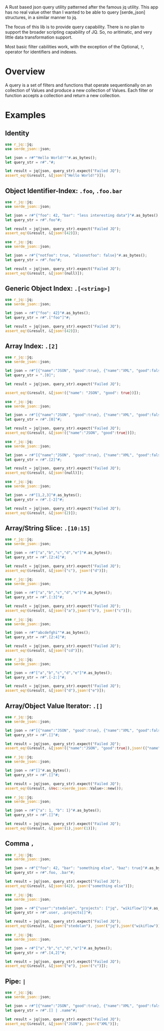 
A Rust based json query utility patterned after the famous jq utility.
This app has no real value other than I wanted to be able to query
[serde_json] structures, in a similar manner to jq.

The focus of this lib is to provide query capability.  There is no plan to
support the broader scripting capability of JQ.  So, no aritimatic, and very little
data transformation support.

Most basic filter cabilities work, with the exception of the Optional, `?`, 
operator for identifiers and indexes.

# Overview
A query is a set of filters and functions that operate sequentionally on an collection of Values and produce a new collection of Values.  Each filter or function accepts a collection and return a new collection. 


# Examples

## Identity

```rust
use r_jq::jq;
use serde_json::json;

let json = r#""Hello World!""#.as_bytes();
let query_str = r#"."#;

let result = jq(json, query_str).expect("Failed JQ");
assert_eq!(&result, &[json!("Hello World!")]);
```

## Object Identifier-Index: `.foo`, `.foo.bar`

```rust
use r_jq::jq;
use serde_json::json;

let json = r#"{"foo": 42, "bar": "less interesting data"}"#.as_bytes();
let query_str = r#".foo"#;

let result = jq(json, query_str).expect("Failed JQ");
assert_eq!(&result, &[json!(42)]);
```

```rust
use r_jq::jq;
use serde_json::json;

let json = r#"{"notfoo": true, "alsonotfoo": false}"#.as_bytes();
let query_str = r#".foo"#;

let result = jq(json, query_str).expect("Failed JQ");
assert_eq!(&result, &[json!(null)]);
```

## Generic Object Index: `.[<string>]`

```rust
use r_jq::jq;
use serde_json::json;

let json = r#"{"foo": 42}"#.as_bytes();
let query_str = r#".["foo"]"#;

let result = jq(json, query_str).expect("Failed JQ");
assert_eq!(&result, &[json!(42)]);
```

## Array Index: `.[2]`

```rust
use r_jq::jq;
use serde_json::json;

let json = r#"[{"name":"JSON", "good":true}, {"name":"XML", "good":false}]"#.as_bytes();
let query_str = ".[0]";

let result = jq(json, query_str).expect("Failed JQ");

assert_eq!(&result, &[json!({"name": "JSON", "good": true})]);
```

```rust
use r_jq::jq;
use serde_json::json;

let json = r#"[{"name":"JSON", "good":true}, {"name":"XML", "good":false}]"#.as_bytes();
let query_str = r#".[0]"#;

let result = jq(json, query_str).expect("Failed JQ");
assert_eq!(&result, &[json!({"name":"JSON", "good":true})]);
```

```rust
use r_jq::jq;
use serde_json::json;

let json = r#"[{"name":"JSON", "good":true}, {"name":"XML", "good":false}]"#.as_bytes();
let query_str = r#".[2]"#;

let result = jq(json, query_str).expect("Failed JQ");
assert_eq!(&result, &[json!(null)]);
```

```rust
use r_jq::jq;
use serde_json::json;

let json = r#"[1,2,3]"#.as_bytes();
let query_str = r#".[-2]"#;

let result = jq(json, query_str).expect("Failed JQ");
assert_eq!(&result, &[json!(2)]);
```

## Array/String Slice: `.[10:15]`

```rust
use r_jq::jq;
use serde_json::json;

let json = r#"["a","b","c","d","e"]"#.as_bytes();
let query_str = r#".[2:4]"#;

let result = jq(json, query_str).expect("Failed JQ");
assert_eq!(&result, &[json!("c"), json!("d")]);
```

```rust
use r_jq::jq;
use serde_json::json;

let json = r#"["a","b","c","d","e"]"#.as_bytes();
let query_str = r#".[:3]"#;

let result = jq(json, query_str).expect("Failed JQ");
assert_eq!(&result, &[json!("a"),json!("b"), json!("c")]);
```

```rust
use r_jq::jq;
use serde_json::json;

let json = r#""abcdefghi""#.as_bytes();
let query_str = r#".[2:4]"#;

let result = jq(json, query_str).expect("Failed JQ");
assert_eq!(&result, &[json!("cd")]);
```

```rust
use r_jq::jq;
use serde_json::json;

let json = r#"["a","b","c","d","e"]"#.as_bytes();
let query_str = r#".[-2:]"#;

let result = jq(json, query_str).expect("Failed JQ");
assert_eq!(&result, &[json!("d"),json!("e")]);
```
## Array/Object Value Iterator: `.[]`

```rust
use r_jq::jq;
use serde_json::json;

let json = r#"[{"name":"JSON", "good":true}, {"name":"XML", "good":false}]"#.as_bytes();
let query_str = r#".[]"#;

let result = jq(json, query_str).expect("Failed JQ");
assert_eq!(&result, &[json!({"name":"JSON", "good":true}),json!({"name":"XML", "good":false})]);
```

```rust
use r_jq::jq;
use serde_json::json;

let json = r#"[]"#.as_bytes();
let query_str = r#".[]"#;

let result = jq(json, query_str).expect("Failed JQ");
assert_eq!(&result, &Vec::<serde_json::Value>::new());
```

```rust
use r_jq::jq;
use serde_json::json;

let json = r#"{"a": 1, "b": 1}"#.as_bytes();
let query_str = r#".[]"#;

let result = jq(json, query_str).expect("Failed JQ");
assert_eq!(&result, &[json!(1),json!(1)]);
```

## Comma `,`

```rust
use r_jq::jq;
use serde_json::json;

let json = r#"{"foo": 42, "bar": "something else", "baz": true}"#.as_bytes();
let query_str = r#".foo, .bar"#;

let result = jq(json, query_str).expect("Failed JQ");
assert_eq!(&result, &[json!(42), json!("something else")]);
```

```rust
use r_jq::jq;
use serde_json::json;

let json = r#"{"user":"stedolan", "projects": ["jq", "wikiflow"]}"#.as_bytes();
let query_str = r#".user, .projects[]"#;

let result = jq(json, query_str).expect("Failed JQ");
assert_eq!(&result, &[json!("stedolan"), json!("jq"),json!("wikiflow")]);
```

```rust
use r_jq::jq;
use serde_json::json;

let json = r#"["a","b","c","d","e"]"#.as_bytes();
let query_str = r#".[4,2]"#;

let result = jq(json, query_str).expect("Failed JQ");
assert_eq!(&result, &[json!("e"), json!("c")]);
```
## Pipe: `|`

```rust
use r_jq::jq;
use serde_json::json;

let json = r#"[{"name":"JSON", "good":true}, {"name":"XML", "good":false}]"#.as_bytes();
let query_str = r#".[] | .name"#;

let result = jq(json, query_str).expect("Failed JQ");
assert_eq!(&result, &[json!("JSON"), json!("XML")]);
```


